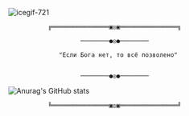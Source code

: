 
![icegif-721](https://github.com/PavelSmerdiakov/PavelSmerdiakov/assets/157140644/40904409-6fde-42ef-8a0e-e1fd9170f90c)


               ╔════════════════▣◎▣════════════════╗ 

                        ────────●◎●────────

                  "Если Бога нет, то всё позволено"


                        ────────●◎●────────
![Anurag's GitHub stats](https://github-readme-stats.vercel.app/api?username=PavelSmerdiakov&show_icons=true&theme=radical)

               
               ╚════════════════▣◎▣════════════════╝ 
<!---
PavelSmerdiakov/PavelSmerdiakov is a ✨ special ✨ repository because its `README.md` (this file) appears on your GitHub profile.
You can click the Preview link to take a look at your changes.
--->
